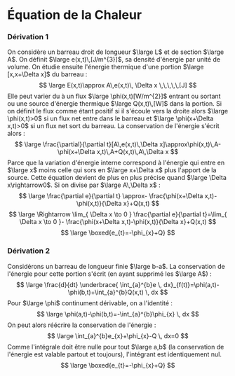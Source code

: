 # Équation de la Chaleur

### Dérivation 1
On considère un barreau droit de longueur $\large L$ et de section $\large A$. On définit $\large e(x,t)\,[J/m^{3}]$, sa densité d'énergie par unité de volume. On étudie ensuite l'énergie thermique d'une portion $\large [x,x+\Delta x]$ du barreau :
$$
\large E(x,t)\approx A\,e(x,t)\, \Delta x \,\,\,\,\,[J]
$$
Elle peut varier du à un flux $\large \phi(x,t)[W/m^{2}]$ entrant ou sortant ou une source d'énergie thermique $\large Q(x,t)\,[W]$ dans la portion. Si on définit le flux comme étant positif si il s'écoule vers la droite alors $\large \phi(x,t)>0$ si un flux net entre dans le barreau et $\large \phi(x+\Delta x,t)>0$ si un flux net sort du barreau. La conservation de l'énergie s'écrit alors :
$$
\large \frac{\partial}{\partial t}[A\,e(x,t)\,\Delta x]\approx\phi(x,t)\,A-\phi(x+\Delta x,t)\,A+Q(x,t)\,A\,\Delta x
$$
Parce que la variation d'énergie interne correspond à l'énergie qui entre en $\large x$ moins celle qui sors en $\large x+\Delta x$ plus l'apport de la source. Cette équation devient de plus en plus précise quand $\large \Delta x\rightarrow0$. Si on divise par $\large A\,\Delta x$ :
$$
\large \frac{\partial e}{\partial t} \approx- \frac{\phi(x+\Delta x,t)-\phi(x,t)}{\Delta x}+Q(x,t)
$$
$$
\large \Rightarrow \lim_{ \Delta x \to 0 } \frac{\partial e}{\partial t}=\lim_{ \Delta x \to 0 }-  \frac{\phi(x+\Delta x,t)-\phi(x,t)}{\Delta x}+Q(x,t)
$$
$$
\large \boxed{e_{t}=-\phi_{x}+Q}
$$
### Dérivation 2
Considérons un barreau de longueur finie $\large b-a$. La conservation de l'énergie pour cette portion s'écrit (en ayant supprimé les $\large A$) :
$$
\large \frac{d}{dt} \underbrace{ \int_{a}^{b}e \, dx}_{f(t)}=\phi(a,t)-\phi(b,t)+\int_{a}^{b}Q(x,t)  \, dx  
$$
Pour $\large \phi$ continument dérivable, on a l'identité :
$$
\large \phi(a,t)-\phi(b,t)=-\int_{a}^{b}\phi_{x}  \, dx 
$$
On peut alors réécrire la conservation de l'énergie :
$$
\large \int_{a}^{b}e_{x}+\phi_{x}-Q  \, dx=0 
$$
Comme l'intégrale doit être nulle pour tout $\large a,b$ (la conservation de l'énergie est valable partout et toujours), l'intégrant est identiquement nul.
$$
\large \boxed{e_{t}=-\phi_{x}+Q}
$$

